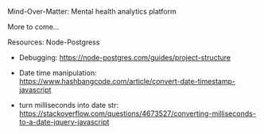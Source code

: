 Mind-Over-Matter: Mental health analytics platform

More to come...

Resources:
Node-Postgress

- Debugging: https://node-postgres.com/guides/project-structure

- Date time manipulation: https://www.hashbangcode.com/article/convert-date-timestamp-javascript
- turn milliseconds into date str: https://stackoverflow.com/questions/4673527/converting-milliseconds-to-a-date-jquery-javascript
